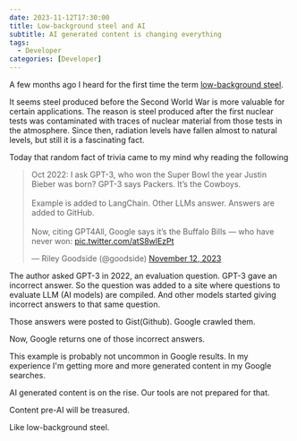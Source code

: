```yaml
---
date: 2023-11-12T17:30:00
title: Low-background steel and AI
subtitle: AI generated content is changing everything
tags:
  - Developer
categories: [Developer]
---
```


A few months ago I heard for the first time the term [low-background steel](https://en.wikipedia.org/wiki/Low-background_steel). 

It seems steel produced before the Second World War is more valuable for certain applications. The reason is steel produced after the first nuclear tests was contaminated with traces of nuclear material from those tests in the atmosphere. Since then, radiation levels have fallen almost to natural levels, but still it is a fascinating fact.

Today that random fact of trivia came to my mind why reading the following

<blockquote class="twitter-tweet"><p lang="en" dir="ltr">Oct 2022: I ask GPT-3, who won the Super Bowl the year Justin Bieber was born? GPT-3 says Packers. It’s the Cowboys.<br><br>Example is added to LangChain. Other LLMs answer. Answers are added to GitHub.<br><br>Now, citing GPT4All, Google says it’s the Buffalo Bills — who have never won: <a href="https://t.co/atS8wlEzPt">pic.twitter.com/atS8wlEzPt</a></p>&mdash; Riley Goodside (@goodside) <a href="https://twitter.com/goodside/status/1723577986538955223?ref_src=twsrc%5Etfw">November 12, 2023</a></blockquote>
<script async src="https://platform.twitter.com/widgets.js" charset="utf-8"></script>


The author asked GPT-3 in 2022, an evaluation question. GPT-3 gave an incorrect answer. So the question was added to a site where questions to evaluate LLM (AI models) are compiled. And other models started giving incorrect answers to that same question.


Those answers were posted to Gist(Github). Google crawled them.

Now, Google returns one of those incorrect answers.

This example is probably not uncommon in Google results. In my experience I'm getting more and more generated content in my Google searches. 

AI generated content is on the rise. Our tools are not prepared for that. 

Content pre-AI will be treasured. 

Like low-background steel.

